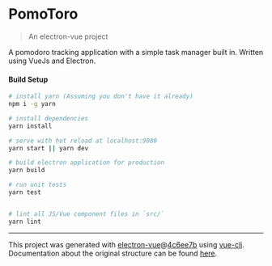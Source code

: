 # PomoToro

> An electron-vue project

A pomodoro tracking application with a simple task manager built in. Written using VueJs and Electron.

#### Build Setup

``` bash
# install yarn (Assuming you don't have it already)
npm i -g yarn

# install dependencies
yarn install

# serve with hot reload at localhost:9080
yarn start || yarn dev

# build electron application for production
yarn build

# run unit tests
yarn test


# lint all JS/Vue component files in `src/`
yarn lint

```

---

This project was generated with [electron-vue](https://github.com/SimulatedGREG/electron-vue)@[4c6ee7b](https://github.com/SimulatedGREG/electron-vue/tree/4c6ee7bf4f9b4aa647a22ec1c1ca29c2e59c3645) using [vue-cli](https://github.com/vuejs/vue-cli). Documentation about the original structure can be found [here](https://simulatedgreg.gitbooks.io/electron-vue/content/index.html).
